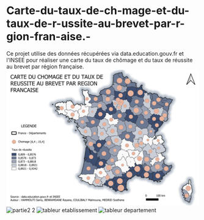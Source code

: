 # Carte-du-taux-de-ch-mage-et-du-taux-de-r-ussite-au-brevet-par-r-gion-fran-aise.-
Ce projet utilise des données récupérées via data.education.gouv.fr et l'INSEE pour réaliser une carte du taux de chômage et du taux de réussite au brevet par région française.
![carte chomage reussite](https://github.com/Sham-my/Carte-du-taux-de-ch-mage-et-du-taux-de-r-ussite-au-brevet-par-r-gion-fran-aise.-/blob/main/chomage_et_reussite.png)
![partie2 2](https://github.com/user-attachments/assets/21411556-145f-49ce-9448-3374878f2de4)
![tableur etablissement](https://github.com/user-attachments/assets/fb4e42fe-775d-4d9c-a673-450d1d6192c7)
![tableur departement](https://github.com/user-attachments/assets/d94222d4-ba97-427a-b416-6a6f4d97153b)

